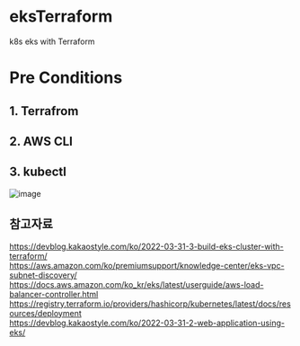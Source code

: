 # eksTerraform
k8s eks with Terraform

# Pre Conditions
## 1. Terrafrom
## 2. AWS CLI
## 3. kubectl



![image](https://user-images.githubusercontent.com/43159901/133402047-d7dd90a2-dae5-444c-a226-e43c75dc17da.png)

## 참고자료 <br>
https://devblog.kakaostyle.com/ko/2022-03-31-3-build-eks-cluster-with-terraform/ <br>
https://aws.amazon.com/ko/premiumsupport/knowledge-center/eks-vpc-subnet-discovery/ <br>
https://docs.aws.amazon.com/ko_kr/eks/latest/userguide/aws-load-balancer-controller.html <br>
https://registry.terraform.io/providers/hashicorp/kubernetes/latest/docs/resources/deployment <br>
https://devblog.kakaostyle.com/ko/2022-03-31-2-web-application-using-eks/ <br>
